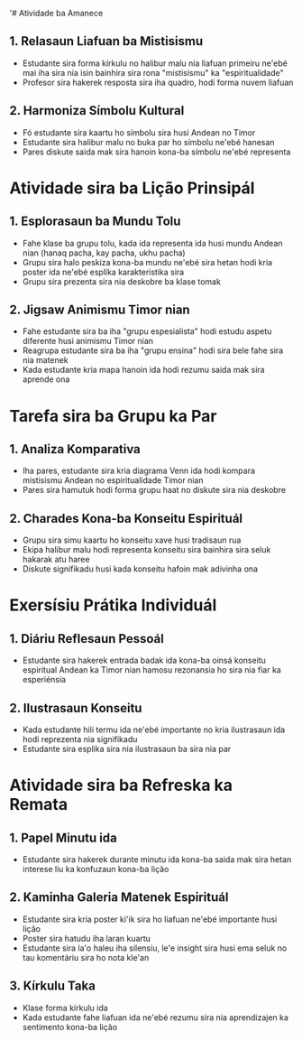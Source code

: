 '# Atividade ba Amanece

## 1. Relasaun Liafuan ba Mistisismu

- Estudante sira forma kírkulu no halibur malu nia liafuan primeiru ne'ebé mai iha sira nia isin bainhira sira rona "mistisismu" ka "espiritualidade"
- Profesor sira hakerek resposta sira iha quadro, hodi forma nuvem liafuan

## 2. Harmoniza Símbolu Kultural

- Fó estudante sira kaartu ho símbolu sira husi Andean no Timor
- Estudante sira halibur malu no buka par ho símbolu ne'ebé hanesan
- Pares diskute saida mak sira hanoin kona-ba símbolu ne'ebé representa

# Atividade sira ba Lição Prinsipál

## 1. Esplorasaun ba Mundu Tolu

- Fahe klase ba grupu tolu, kada ida representa ida husi mundu Andean nian (hanaq pacha, kay pacha, ukhu pacha)
- Grupu sira halo peskiza kona-ba mundu ne'ebé sira hetan hodi kria poster ida ne'ebé esplika karakteristika sira
- Grupu sira prezenta sira nia deskobre ba klase tomak

## 2. Jigsaw Animismu Timor nian

- Fahe estudante sira ba iha "grupu espesialista" hodi estudu aspetu diferente husi animismu Timor nian
- Reagrupa estudante sira ba iha "grupu ensina" hodi sira bele fahe sira nia matenek
- Kada estudante kria mapa hanoin ida hodi rezumu saida mak sira aprende ona

# Tarefa sira ba Grupu ka Par

## 1. Analiza Komparativa

- Iha pares, estudante sira kria diagrama Venn ida hodi kompara mistisismu Andean no espiritualidade Timor nian
- Pares sira hamutuk hodi forma grupu haat no diskute sira nia deskobre

## 2. Charades Kona-ba Konseitu Espirituál

- Grupu sira simu kaartu ho konseitu xave husi tradisaun rua
- Ekipa halibur malu hodi representa konseitu sira bainhira sira seluk hakarak atu haree
- Diskute signifikadu husi kada konseitu hafoin mak adivinha ona

# Exersísiu Prátika Individuál

## 1. Diáriu Reflesaun Pessoál

- Estudante sira hakerek entrada badak ida kona-ba oinsá konseitu espiritual Andean ka Timor nian hamosu rezonansia ho sira nia fiar ka esperiénsia

## 2. Ilustrasaun Konseitu

- Kada estudante hili termu ida ne'ebé importante no kria ilustrasaun ida hodi reprezenta nia signifikadu
- Estudante sira esplika sira nia ilustrasaun ba sira nia par

# Atividade sira ba Refreska ka Remata

## 1. Papel Minutu ida

- Estudante sira hakerek durante minutu ida kona-ba saida mak sira hetan interese liu ka konfuzaun kona-ba lição

## 2. Kaminha Galeria Matenek Espirituál

- Estudante sira kria poster ki'ik sira ho liafuan ne'ebé importante husi lição
- Poster sira hatudu iha laran kuartu
- Estudante sira la'o haleu iha silensiu, le'e insight sira husi ema seluk no tau komentáriu sira ho nota kle'an

## 3. Kírkulu Taka

- Klase forma kírkulu ida
- Kada estudante fahe liafuan ida ne'ebé rezumu sira nia aprendizajen ka sentimento kona-ba lição